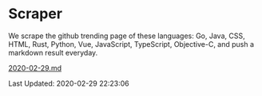 # Scraper

We scrape the github trending page of these languages: Go, Java, CSS, HTML, Rust, Python, Vue, JavaScript, TypeScript, Objective-C, and push a markdown result everyday.

[2020-02-29.md](https://github.com/yangwenmai/Scraper/blob/master/2020-02-29.md)

Last Updated: 2020-02-29 22:23:06